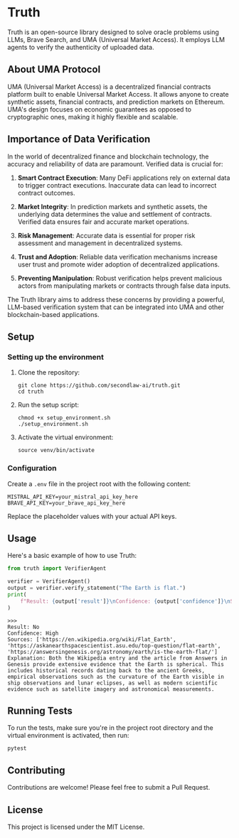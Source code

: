 # Truth

Truth is an open-source library designed to solve oracle problems using LLMs, Brave Search, and UMA (Universal Market Access). It employs LLM agents to verify the authenticity of uploaded data.

## About UMA Protocol

UMA (Universal Market Access) is a decentralized financial contracts platform built to enable Universal Market Access. It allows anyone to create synthetic assets, financial contracts, and prediction markets on Ethereum. UMA's design focuses on economic guarantees as opposed to cryptographic ones, making it highly flexible and scalable.

## Importance of Data Verification

In the world of decentralized finance and blockchain technology, the accuracy and reliability of data are paramount. Verified data is crucial for:

1. **Smart Contract Execution**: Many DeFi applications rely on external data to trigger contract executions. Inaccurate data can lead to incorrect contract outcomes.

2. **Market Integrity**: In prediction markets and synthetic assets, the underlying data determines the value and settlement of contracts. Verified data ensures fair and accurate market operations.

3. **Risk Management**: Accurate data is essential for proper risk assessment and management in decentralized systems.

4. **Trust and Adoption**: Reliable data verification mechanisms increase user trust and promote wider adoption of decentralized applications.

5. **Preventing Manipulation**: Robust verification helps prevent malicious actors from manipulating markets or contracts through false data inputs.

The Truth library aims to address these concerns by providing a powerful, LLM-based verification system that can be integrated into UMA and other blockchain-based applications.

## Setup

### Setting up the environment

1. Clone the repository:
   ```
   git clone https://github.com/secondlaw-ai/truth.git
   cd truth
   ```

2. Run the setup script:
   ```
   chmod +x setup_environment.sh
   ./setup_environment.sh
   ```

3. Activate the virtual environment:
   ```
   source venv/bin/activate
   ```

### Configuration

Create a `.env` file in the project root with the following content:

```
MISTRAL_API_KEY=your_mistral_api_key_here
BRAVE_API_KEY=your_brave_api_key_here
```

Replace the placeholder values with your actual API keys.

## Usage

Here's a basic example of how to use Truth:

```python
from truth import VerifierAgent

verifier = VerifierAgent()
output = verifier.verify_statement("The Earth is flat.")
print(
    f"Result: {output['result']}\nConfidence: {output['confidence']}\nSources: {output['sources']}\nExplanation: {output['explanation']}\n\n"
)
```
```
>>>
Result: No
Confidence: High
Sources: ['https://en.wikipedia.org/wiki/Flat_Earth', 'https://askanearthspacescientist.asu.edu/top-question/flat-earth', 'https://answersingenesis.org/astronomy/earth/is-the-earth-flat/']
Explanation: Both the Wikipedia entry and the article from Answers in Genesis provide extensive evidence that the Earth is spherical. This includes historical records dating back to the ancient Greeks, empirical observations such as the curvature of the Earth visible in ship observations and lunar eclipses, as well as modern scientific evidence such as satellite imagery and astronomical measurements.

```

## Running Tests

To run the tests, make sure you're in the project root directory and the virtual environment is activated, then run:

```
pytest
```

## Contributing

Contributions are welcome! Please feel free to submit a Pull Request.

## License

This project is licensed under the MIT License.

